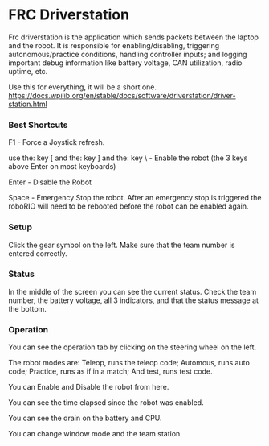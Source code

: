 # FRC Driverstation
Frc driverstation is the application which sends packets between the laptop and the robot. It is responsible for enabling/disabling, 
triggering autonomous/practice conditions, handling controller inputs; and logging important debug information like battery voltage, CAN utilization, radio uptime, etc. 

Use this for everything, it will be a short one. 
https://docs.wpilib.org/en/stable/docs/software/driverstation/driver-station.html

### Best Shortcuts
F1 - Force a Joystick refresh.

use the: key [ and the: key ] and the: key \ - Enable the robot (the 3 keys above Enter on most keyboards)

Enter - Disable the Robot

Space - Emergency Stop the robot. After an emergency stop is triggered the roboRIO will need to be rebooted before the robot can be enabled again.


### Setup
Click the gear symbol on the left.
Make sure that the team number is entered correctly.

### Status
In the middle of the screen you can see the current status.
Check  the team number, the battery voltage, all 3 indicators, and that the status message at the bottom.

### Operation
You can see the operation tab by clicking on the steering wheel on the left.

The robot modes are: Teleop, runs the teleop code; Automous, runs auto code; Practice, runs as if in a match; And test, runs test code.

You can Enable and Disable the robot from here.

You can see the time elapsed since the robot was enabled.

You can see the drain on the battery and CPU.

You can change window mode and the team station.


